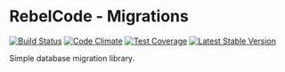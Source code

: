 # RebelCode - Migrations

[![Build Status](https://travis-ci.org/RebelCode/migrations.svg?branch=master)](https://travis-ci.org/RebelCode/migrations)
[![Code Climate](https://codeclimate.com/github/RebelCode/migrations/badges/gpa.svg)](https://codeclimate.com/github/RebelCode/migrations)
[![Test Coverage](https://codeclimate.com/github/RebelCode/migrations/badges/coverage.svg)](https://codeclimate.com/github/RebelCode/migrations/coverage)
[![Latest Stable Version](https://poser.pugx.org/rebelcode/migrations/version)](https://packagist.org/packages/rebelcode/migrations)

Simple database migration library.

